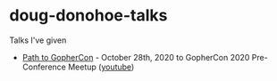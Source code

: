 # doug-donohoe-talks

Talks I've given

* [Path to GopherCon](Path-to-GopherCon.pptx) - October 28th, 2020 to GopherCon 2020 Pre-Conference Meetup ([youtube](https://youtu.be/zmSo17YBVw4?t=2590))
